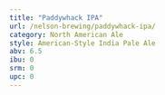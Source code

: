 ```yaml
---
title: "Paddywhack IPA"
url: /nelson-brewing/paddywhack-ipa/
category: North American Ale
style: American-Style India Pale Ale
abv: 6.5
ibu: 0
srm: 0
upc: 0
---
```


